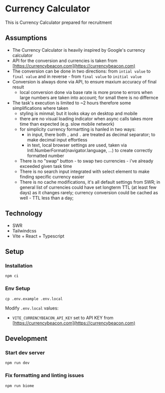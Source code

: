 # Currency Calculator

This is Currency Calculator prepared for recruitment

## Assumptions

- The Currency Calculator is heavily inspired by Google's currency calculator
- API for the conversion and currencies is taken from [https://currencybeacon.com](https://currencybeacon.com)
- The conversion can be done in two directions: from `intial value` to `final value` and in reverse - from `final value` to `initial value`
- Conversion is always done via API, to ensure maxium accuracy of final result
  - local conversion done via base rate is more prone to errors when large numbers are taken into account; for small there is no differnce
- The task's execution is limited to ~2 hours therefore some simplifications where taken
  - styling is minmal; but it looks okay on desktop and mobile
  - there are no visual loading indicator when async calls takes more time than expected (e.g. slow mobile network)
  - for simplicity currency formartting is hanled in two ways:
    - in input, there both `,` and `.` are treated as decimal separator; to make decimal input effortless
    - in text, local browser settings are used, taken via Intl.NumberFormat(navigator.language, ...) to create correctly formatted number
  - There is no "swap" button - to swap two currencies - i've already exceeded given task time
  - There is no search input integrated with select element to make finding specific currency easier
  - There is no cache modifications, it's all default settings from SWR; in general list of currencies could have set longterm TTL (at least few days) as it changes rarely; currency conversion could be cached as well - TTL less than a day;

## Technology

- SWR
- Tailwindcss
- Vite + React + Typescript

## Setup

### Installation

```
npm ci
```

### Env Setup

```
cp .env.example .env.local
```

Modify `.env.local` values:
- `VITE_CURRENCYBEACON_API_KEY` set to API KEY from [https://currencybeacon.com](https://currencybeacon.com)

## Development

### Start dev server
```
npm run dev
```

### Fix formatting and linting issues

```
npm run biome
```
